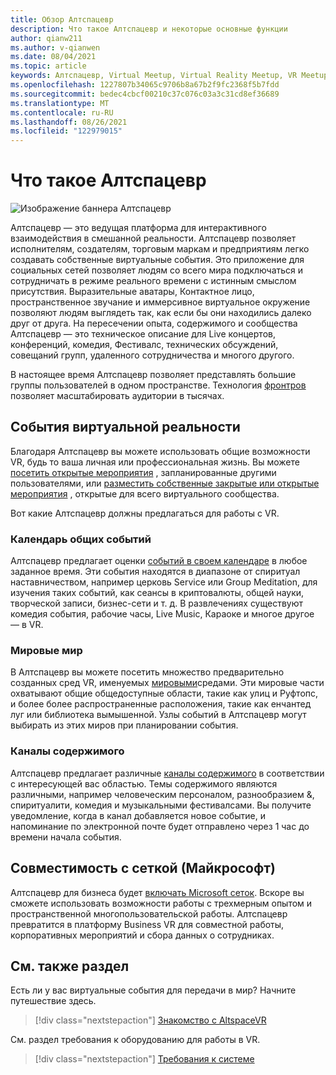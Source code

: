```yaml
---
title: Обзор Алтспацевр
description: Что такое Алтспацевр и некоторые основные функции
author: qianw211
ms.author: v-qianwen
ms.date: 08/04/2021
ms.topic: article
keywords: Алтспацевр, Virtual Meetup, Virtual Reality Meetup, VR Meetup, платформы виртуальных реальных сетей, платформа VR, впечатляющие виртуальные события, впечатляющие события VR, события виртуальной реальности, события VR, сборка VR-здания, иммерсивное состояние VR, социальные среды, платформа социальных сетей, размещение событий VR, социальная виртуальная реальность, размещение событий виртуальной среды
ms.openlocfilehash: 1227807b34065c9706b8a67b2f9fc2368f5b7fdd
ms.sourcegitcommit: bedec4cbcf00210c37c076c03a3c31cd8ef36689
ms.translationtype: MT
ms.contentlocale: ru-RU
ms.lasthandoff: 08/26/2021
ms.locfileid: "122979015"
---
```

# <a name="what-is-altspacevr"></a>Что такое Алтспацевр

![Изображение баннера Алтспацевр](images/vr-interactions.png)

Алтспацевр — это ведущая платформа для интерактивного взаимодействия в смешанной реальности. Алтспацевр позволяет исполнителям, создателям, торговым маркам и предприятиям легко создавать собственные виртуальные события. Это приложение для социальных сетей позволяет людям со всего мира подключаться и сотрудничать в режиме реального времени с истинным смыслом присутствия. Выразительные аватары, Контактное лицо, пространственное звучание и иммерсивное виртуальное окружение позволяют людям выглядеть так, как если бы они находились далеко друг от друга. На пересечении опыта, содержимого и сообщества Алтспацевр — это техническое описание для Live концертов, конференций, комедия, Фестивалс, технических обсуждений, совещаний групп, удаленного сотрудничества и многого другого.  

В настоящее время Алтспацевр позволяет представлять большие группы пользователей в одном пространстве.  Технология [фронтров](faqs/scaling-audiences.md) позволяет масштабировать аудитории в тысячах.

## <a name="virtual-reality-events"></a>События виртуальной реальности

Благодаря Алтспацевр вы можете использовать общие возможности VR, будь то ваша личная или профессиональная жизнь. Вы можете [посетить открытые мероприятия](community/exploring-title-screen.md#destinations) , запланированные другими пользователями, или [разместить собственные закрытые или открытые мероприятия](tutorials/creating-an-event.md) , открытые для всего виртуального сообщества.

Вот какие Алтспацевр должны предлагаться для работы с VR.

### <a name="public-events-calendar"></a>Календарь общих событий

Алтспацевр предлагает оценки [событий в своем календаре](https://account.altvr.com/events/main) в любое заданное время. Эти события находятся в диапазоне от спиритуал наставничеством, например церковь Service или Group Meditation, для изучения таких событий, как сеансы в криптовалюты, общей науки, творческой записи, бизнес-сети и т. д. В развлечениях существуют комедия события, рабочие часы, Live Music, Караоке и многое другое — в VR.

### <a name="vr-worlds"></a>Мировые мир

В Алтспацевр вы можете посетить множество предварительно созданных сред VR, именуемых [мировыми](community/exploring-title-screen.md#other-functions)средами. Эти мировые части охватывают общие общедоступные области, такие как улиц и Руфтопс, и более более распространенные расположения, такие как енчантед луг или библиотека вымышенной. Узлы событий в Алтспацевр могут выбирать из этих миров при планировании события.

### <a name="content-channels"></a>Каналы содержимого

Алтспацевр предлагает различные [каналы содержимого](https://account.altvr.com/channels/popular) в соответствии с интересующей вас областью. Темы содержимого являются различными, например человеческим персоналом, разнообразием &, спиритуалити, комедия и музыкальными фестивалсами.  Вы получите уведомление, когда в канал добавляется новое событие, и напоминание по электронной почте будет отправлено через 1 час до времени начала события.

## <a name="microsoft-mesh-compatibility"></a>Совместимость с сеткой (Майкрософт)

Алтспацевр для бизнеса будет [включать Microsoft сеток](/mesh/). Вскоре вы сможете использовать возможности работы с трехмерным опытом и пространственной многопользовательской работы. Алтспацевр превратится в платформу Business VR для совместной работы, корпоративных мероприятий и сбора данных о сотрудниках.

## <a name="see-also"></a>См. также раздел

Есть ли у вас виртуальные события для передачи в мир? Начните путешествие здесь.
> [!div class="nextstepaction"]
> [Знакомство с AltspaceVR](journey.md)

См. раздел требования к оборудованию для работы в VR.
> [!div class="nextstepaction"]
> [Требования к системе](getting-started/system-requirements.md)
